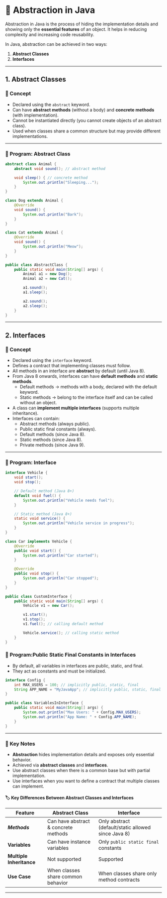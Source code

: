 # 🚀 Abstraction in Java

Abstraction in Java is the process of hiding the implementation details and showing only the **essential features** of an object. It helps in reducing complexity and increasing code reusability.

In Java, abstraction can be achieved in two ways:

1. **Abstract Classes**
2. **Interfaces**

---

## 1. Abstract Classes
### 📘 Concept

* Declared using the `abstract` keyword.
* Can have **abstract methods** (without a body) and **concrete methods** (with implementation).
* Cannot be instantiated directly (you cannot create objects of an abstract class).
* Used when classes share a common structure but may provide different implementations.

---

### 📝 Program: Abstract Class

```java
abstract class Animal {
    abstract void sound(); // abstract method

    void sleep() { // concrete method
        System.out.println("Sleeping...");
    }
}

class Dog extends Animal {
    @Override
    void sound() {
        System.out.println("Bark");
    }
}

class Cat extends Animal {
    @Override
    void sound() {
        System.out.println("Meow");
    }
}

public class AbstractClass {
    public static void main(String[] args) {
        Animal a1 = new Dog();
        Animal a2 = new Cat();

        a1.sound();
        a1.sleep();

        a2.sound();
        a2.sleep();
    }
}
```

---

## 2. Interfaces
### 📘 Concept

* Declared using the `interface` keyword.
* Defines a contract that implementing classes must follow.
* All methods in an interface are **abstract** by default (until Java 8).
* From Java 8 onwards, interfaces can have **default methods** and **static methods**.
  * Default methods → methods with a body, declared with the default keyword.
  * Static methods → belong to the interface itself and can be called without an object.
* A class can **implement multiple interfaces** (supports multiple inheritance). 
* Interfaces can contain:
  * Abstract methods (always public).
  * Public static final constants (always).
  * Default methods (since Java 8).
  * Static methods (since Java 8).
  * Private methods (since Java 9).

---

### 📝 Program: Interface

```java
interface Vehicle {
    void start();
    void stop();

    // Default method (Java 8+)
    default void fuel() {
        System.out.println("Vehicle needs fuel");
    }

    // Static method (Java 8+)
    static void service() {
        System.out.println("Vehicle service in progress");
    }
}

class Car implements Vehicle {
    @Override
    public void start() {
        System.out.println("Car started");
    }

    @Override
    public void stop() {
        System.out.println("Car stopped");
    }
}

public class CustomInterface {
    public static void main(String[] args) {
        Vehicle v1 = new Car();

        v1.start();
        v1.stop();
        v1.fuel(); // calling default method

        Vehicle.service(); // calling static method
    }
}
```

### 📝 Program:Public Static Final Constants in Interfaces
- By default, all variables in interfaces are public, static, and final.
- They act as constants and must be initialized.

```java
interface Config {
    int MAX_USERS = 100; // implicitly public, static, final
    String APP_NAME = "MyJavaApp"; // implicitly public, static, final
}

public class VariablesInInterface {
    public static void main(String[] args) {
        System.out.println("Max Users: " + Config.MAX_USERS);
        System.out.println("App Name: " + Config.APP_NAME);
    }
}

```

---

### 📌 Key Notes

* **Abstraction** hides implementation details and exposes only essential behavior.
* Achieved via **abstract classes** and **interfaces**.
* Use abstract classes when there is a common base but with partial implementation.
* Use interfaces when you want to define a contract that multiple classes can implement.

#### 🏷️ Key Differences Between Abstract Classes and Interfaces

| Feature                  | Abstract Class                       | Interface                                           |
| ------------------------ | ------------------------------------ | --------------------------------------------------- |
| **_Methods_**              | Can have abstract & concrete methods | Only abstract (default/static allowed since Java 8) |
| **Variables**            | Can have instance variables          | Only `public static final` constants                |
| **Multiple Inheritance** | Not supported                        | Supported                                           |
| **Use Case**             | When classes share common behavior   | When classes share only method contracts            |

---
